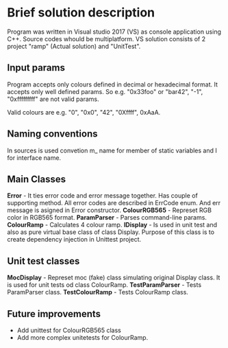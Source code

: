 # Brief solution description
Program was written in Visual studio 2017 (VS) as console application using C++.
Source codes whould be multiplatform.
VS solution consists of 2 project "ramp" (Actual solution) and "UnitTest".

## Input params
Program accepts only colours defined in decimal or hexadecimal format. It accepts only well defined params. So e.g. "0x33foo" or "bar42", "-1", "0xfffffffff" are not valid params.

Valid colours are e.g. "0", "0x0", "42", "0Xffff", 0xAaA.

## Naming conventions
In sources is used convetion m_<variable> name for member of static variables and I<class name> for interface name.

## Main Classes
**Error** - It ties error code and error message together. Has couple of supporting method. All error codes are described in ErrCode enum. And err message is asigned in Error constructor.
**ColourRGB565** - Represet RGB color in RGB565 format.
**ParamParser** - Parses command-line params.
**ColourRamp** - Calculates 4 colour ramp.
**IDisplay** - Is used in unit test and also as pure virtual base class of class Display. Purpose of this class is to create dependency injection in Unittest project.

## Unit test classes
**MocDisplay** - Represet moc (fake) class simulating original Display class. It is used for unit tests od class ColourRamp.
**TestParamParser** - Tests ParamParser class.
**TestColourRamp** - Tests ColourRamp class.

## Future improvements
 - Add unittest for ColourRGB565 class
 - Add more complex unitetests for ColourRamp.